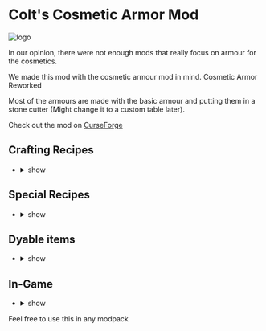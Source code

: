 
# Colt's Cosmetic Armor Mod
![logo](https://i.imgur.com/pOo0sfi.png "logo")


In our opinion, there were not enough mods that really focus on armour for the cosmetics.
 
We made this mod with the cosmetic armour mod in mind. Cosmetic Armor Reworked
 
Most of the armours are made with the basic armour and putting them in a stone cutter (Might change it to a custom table later).

Check out the mod on [CurseForge](https://www.curseforge.com/minecraft/mc-mods/colts-cosmetic-armor-mod)


##  Crafting Recipes
- <details>
  <summary>show</summary>

  ![basic helmet](https://i.imgur.com/6JCJfMQ.png "basic helmet")
  ![basic chestplate](https://i.imgur.com/nGtU5B1.png "basic chestplate")

  ![basic leggings](https://i.imgur.com/5n6c4iL.png "basic leggings")
  ![basic boots](https://i.imgur.com/sgFRzkl.png "basic boots")

  For the tulip hat, you can use any tulip    
  ![Tulips](https://imgur.com/d27TYox.png "tulips")    
  For the flower crown you can use any small flower      
  ![flower crown](https://i.imgur.com/VHyVv64.png "flower crown")    
</details>

## Special Recipes
- <details>
  <summary>show</summary>
  Furnace item

  Smelt hardhat to get Majima hardhat  
  ![Majima hardhat](https://i.imgur.com/1mQTIws.png "Majima hardhat")
</details>    

## Dyable items
- <details>
  <summary>show</summary>

  - All Basic Armors
  - All Tophats
  - Witch Hat
  - Flower Crown
  - Centurion Helmet
</details>

## In-Game
- <details>
  <summary>show</summary>

  ![1](https://i.imgur.com/VM90SJD.png "1")
  ![2](https://i.imgur.com/XY0XIzp.png "2")
  ![3](https://imgur.com/cNnd2sB.png "3")
  ![4](https://i.imgur.com/p3OXEkq.png "4")
  ![5](https://i.imgur.com/gvLn4eG.png "5")
</details>
 
 
 
Feel free to use this in any modpack
